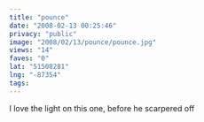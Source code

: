 ```yaml
---
title: "pounce"
date: "2008-02-13 00:25:46"
privacy: "public"
image: "2008/02/13/pounce/pounce.jpg"
views: "14"
faves: "0"
lat: "51508281"
lng: "-87354"
tags:
---
```

I love the light on this one, before he scarpered off 
